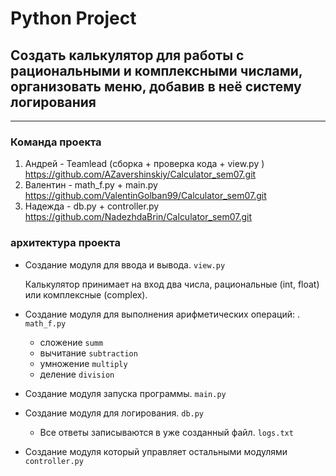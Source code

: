 # Python Project
## Создать калькулятор для работы с рациональными и комплексными числами, организовать меню, добавив в неё систему логирования
***
### Команда проекта

1. Андрей - Teamlead (сборка + проверка кода + view.py )  
<https://github.com/AZavershinskiy/Calculator_sem07.git>
2. Валентин - math_f.py + main.py  
<https://github.com/ValentinGolban99/Calculator_sem07.git> 
3. Надежда -  db.py + controller.py  
 <https://github.com/NadezhdaBrin/Calculator_sem07.git>

### архитектура проекта

* Создание модуля для ввода и вывода. `view.py`

   Калькулятор принимает на вход два числа, рациональные (int, float) или комплексные (complex).

* Создание модуля для выполнения арифметических операций: . `math_f.py`
    - сложение   `summ`
    - вычитание  `subtraction`
    - умножение  `multiply`
    - деление    `division`

* Создание модуля запуска программы. `main.py`

* Создание модуля для логирования. `db.py`
    - Все ответы записываются в уже созданный файл. `logs.txt`

* Создание модуля который управляет остальными модулями  `controller.py`  
